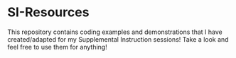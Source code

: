 # SI-Resources
This repository contains coding examples and demonstrations that I have created/adapted for my Supplemental Instruction sessions! Take a look and feel free to use them for anything!
